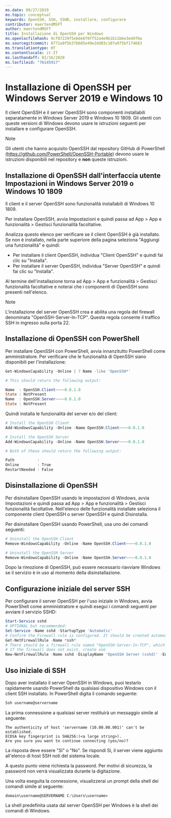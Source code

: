 ```yaml
---
ms.date: 09/27/2019
ms.topic: conceptual
keywords: OpenSSH, SSH, SSHD, installare, configurare
contributor: maertendMSFT
author: maertendMSFT
title: Installazione di OpenSSH per Windows
ms.openlocfilehash: 9cf87229f5ebde6f0ff52a4e9b1b11b6e3ed4f0a
ms.sourcegitcommit: 8771a9f5b37b685e49e2dd03c107a975bf174683
ms.translationtype: HT
ms.contentlocale: it-IT
ms.lasthandoff: 01/16/2020
ms.locfileid: "76145917"
---
```

# <a name="installation-of-openssh-for-windows-server-2019-and-windows-10"></a>Installazione di OpenSSH per Windows Server 2019 e Windows 10 #

Il client OpenSSH e il server OpenSSH sono componenti installabili separatamente in Windows Server 2019 e Windows 10 1809.
Gli utenti con queste versioni di Windows devono usare le istruzioni seguenti per installare e configurare OpenSSH. 

> [!NOTE] 
> Gli utenti che hanno acquisito OpenSSH dal repository GitHub di PowerShell (https://github.com/PowerShell/OpenSSH-Portable) devono usare le istruzioni disponibili nel repository e __non__ queste istruzioni. 


## <a name="installing-openssh-from-the-settings-ui-on-windows-server-2019-or-windows-10-1809"></a>Installazione di OpenSSH dall'interfaccia utente Impostazioni in Windows Server 2019 o Windows 10 1809

Il client e il server OpenSSH sono funzionalità installabili di Windows 10 1809. 

Per installare OpenSSH, avvia Impostazioni e quindi passa ad App > App e funzionalità > Gestisci funzionalità facoltative. 

Analizza questo elenco per verificare se il client OpenSSH è già installato. Se non è installato, nella parte superiore della pagina seleziona "Aggiungi una funzionalità" e quindi: 

* Per installare il client OpenSSH, individua "Client OpenSSH" e quindi fai clic su "Installa". 
* Per installare il server OpenSSH, individua "Server OpenSSH" e quindi fai clic su "Installa". 

Al termine dell'installazione torna ad App > App e funzionalità > Gestisci funzionalità facoltative e noterai che i componenti di OpenSSH sono presenti nell'elenco.

> [!NOTE]
> L'installazione del server OpenSSH crea e abilita una regola del firewall denominata "OpenSSH-Server-In-TCP". Questa regola consente il traffico SSH in ingresso sulla porta 22. 

## <a name="installing-openssh-with-powershell"></a>Installazione di OpenSSH con PowerShell 

Per installare OpenSSH con PowerShell, avvia innanzitutto PowerShell come amministratore.
Per verificare che le funzionalità di OpenSSH siano disponibili per l'installazione:

```powershell
Get-WindowsCapability -Online | ? Name -like 'OpenSSH*'

# This should return the following output:

Name  : OpenSSH.Client~~~~0.0.1.0
State : NotPresent
Name  : OpenSSH.Server~~~~0.0.1.0
State : NotPresent
```

Quindi installa le funzionalità del server e/o del client:

```powershell
# Install the OpenSSH Client
Add-WindowsCapability -Online -Name OpenSSH.Client~~~~0.0.1.0

# Install the OpenSSH Server
Add-WindowsCapability -Online -Name OpenSSH.Server~~~~0.0.1.0

# Both of these should return the following output:

Path          :
Online        : True
RestartNeeded : False
```

## <a name="uninstalling-openssh"></a>Disinstallazione di OpenSSH

Per disinstallare OpenSSH usando le impostazioni di Windows, avvia Impostazioni e quindi passa ad App > App e funzionalità > Gestisci funzionalità facoltative. Nell'elenco delle funzionalità installate seleziona il componente client OpenSSH o server OpenSSH e quindi Disinstalla.

Per disinstallare OpenSSH usando PowerShell, usa uno dei comandi seguenti:

```powershell
# Uninstall the OpenSSH Client
Remove-WindowsCapability -Online -Name OpenSSH.Client~~~~0.0.1.0

# Uninstall the OpenSSH Server
Remove-WindowsCapability -Online -Name OpenSSH.Server~~~~0.0.1.0
```

Dopo la rimozione di OpenSSH, può essere necessario riavviare Windows se il servizio è in uso al momento della disinstallazione.


## <a name="initial-configuration-of-ssh-server"></a>Configurazione iniziale del server SSH

Per configurare il server OpenSSH per l'uso iniziale in Windows, avvia PowerShell come amministratore e quindi esegui i comandi seguenti per avviare il servizio SSHD:

```powershell
Start-Service sshd
# OPTIONAL but recommended:
Set-Service -Name sshd -StartupType 'Automatic'
# Confirm the Firewall rule is configured. It should be created automatically by setup. 
Get-NetFirewallRule -Name *ssh*
# There should be a firewall rule named "OpenSSH-Server-In-TCP", which should be enabled
# If the firewall does not exist, create one
New-NetFirewallRule -Name sshd -DisplayName 'OpenSSH Server (sshd)' -Enabled True -Direction Inbound -Protocol TCP -Action Allow -LocalPort 22
```

## <a name="initial-use-of-ssh"></a>Uso iniziale di SSH

Dopo aver installato il server OpenSSH in Windows, puoi testarlo rapidamente usando PowerShell da qualsiasi dispositivo Windows con il client SSH installato. In PowerShell digita il comando seguente: 

```powershell
Ssh username@servername
```

La prima connessione a qualsiasi server restituirà un messaggio simile al seguente:

```
The authenticity of host 'servername (10.00.00.001)' can't be established.
ECDSA key fingerprint is SHA256:(<a large string>).
Are you sure you want to continue connecting (yes/no)?
```

La risposta deve essere "Sì" o "No". Se rispondi Sì, il server viene aggiunto all'elenco di host SSH noti del sistema locale.

A questo punto viene richiesta la password. Per motivi di sicurezza, la password non verrà visualizzata durante la digitazione. 

Una volta eseguita la connessione, visualizzerai un prompt della shell dei comandi simile al seguente:

```
domain\username@SERVERNAME C:\Users\username>
```

La shell predefinita usata dal server OpenSSH per Windows è la shell dei comandi di Windows. 

